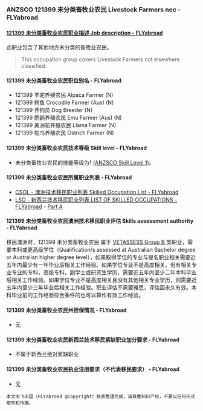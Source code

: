 ### ANZSCO 121399 未分类畜牧业农民 Livestock Farmers nec - FLYabroad ###

####  [121399 未分类畜牧业农民职业描述 Job description - FLYabroad](http://www.flyabroadvisa.com/anzsco/1213.html#121399)

此职业包含了其他地方未分类的畜牧业农民。

> This occupation group covers Livestock Farmers not elsewhere classified.

#### 121399 未分类畜牧业农民职位别名 - FLYabroad
 
- 121399 羊驼养殖农民 Alpaca Farmer (N)
- 121399 鳄鱼 Crocodile Farmer (Aus) (N)
- 121399 养狗员 Dog Breeder (N)
- 121399 鸸鹋养殖农民 Emu Farmer (Aus) (N)
- 121399 美洲驼养殖农民 Llama Farmer (N)
- 121399 鸵鸟养殖农民 Ostrich Farmer (N)

#### 121399 未分类畜牧业农民技术等级 Skill level - FLYabroad

- 未分类畜牧业农民的技能等级为1 [(ANZSCO Skill Level 1)](http://www.flyabroadvisa.com/anzsco/)。

#### 121399 未分类畜牧业农民所属职业列表 - FLYabroad

- [CSOL - 澳洲技术移民职业列表 Skilled Occupation List - FLYabroad](http://www.flyabroadvisa.com/sol/)
- [LSO - 新西兰技术移民职业列表 LIST OF SKILLED OCCUPATIONS - FLYabroad](http://nz.flyabroadvisa.com/lso/) - [Part A](parta)

#### 121399 未分类畜牧业农民澳洲技术移民职业评估 Skills assessment authority - FLYabroad

移民澳洲时，121399 未分类畜牧业农民 属于 [VETASSESS Group B ](http://www.flyabroadvisa.com/ass/vetassess.html)类职业，需要本科或更高级学位（Qualification/s assessed at Australian Bachelor degree or Australian higher degree level），如果取得学位的专业与提名职业相关需要近五年内最少有一年毕业后相关工作经验。如果学位专业不是高度相关，但有相关专业专业的专科，高级专科，副学士或研究生学历，需要近五年内至少二年本科毕业后相关工作经验。如果学位专业不是高度相关且没有其他相关专业学历，则需要近五年内至少三年毕业后相关工作经验。职业评估不需要雅思，评估函永久有效。本科毕业前的工作经验符合条件的也可以算作有效工作经验。

#### 121399 未分类畜牧业农民州担保情况 - FLYabroad

- 无

#### 121399 未分类畜牧业农民新西兰技术移民紧缺职业加分要求 - FLYabroad

- 不属于新西兰绝对紧缺职业

#### 121399 未分类畜牧业农民执业注册要求（不代表移民要求） - FLYabroad

- 无

`本文由飞出国（FLYabroad @Copyright）独家整理完成，请尊重知识产权，不要以任何形式散布和传播。`